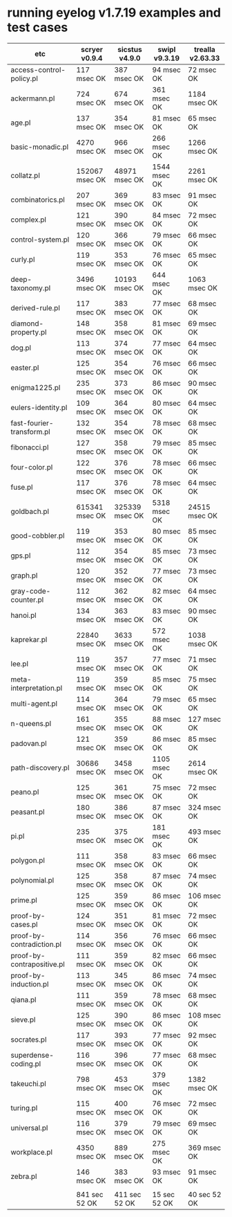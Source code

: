 # running eyelog v1.7.19 examples and test cases

|etc                       |scryer v0.9.4   |sicstus v4.9.0  |swipl v9.3.19   |trealla v2.63.33|
|--------------------------|----------------|----------------|----------------|----------------|
|access-control-policy.pl  |     117 msec OK|     387 msec OK|      94 msec OK|      72 msec OK|
|ackermann.pl              |     724 msec OK|     674 msec OK|     361 msec OK|    1184 msec OK|
|age.pl                    |     137 msec OK|     354 msec OK|      81 msec OK|      65 msec OK|
|basic-monadic.pl          |    4270 msec OK|     966 msec OK|     266 msec OK|    1266 msec OK|
|collatz.pl                |  152067 msec OK|   48971 msec OK|    1544 msec OK|    2261 msec OK|
|combinatorics.pl          |     207 msec OK|     369 msec OK|      83 msec OK|      91 msec OK|
|complex.pl                |     121 msec OK|     390 msec OK|      84 msec OK|      72 msec OK|
|control-system.pl         |     120 msec OK|     366 msec OK|      79 msec OK|      66 msec OK|
|curly.pl                  |     119 msec OK|     353 msec OK|      76 msec OK|      65 msec OK|
|deep-taxonomy.pl          |    3496 msec OK|   10193 msec OK|     644 msec OK|    1063 msec OK|
|derived-rule.pl           |     117 msec OK|     383 msec OK|      77 msec OK|      68 msec OK|
|diamond-property.pl       |     148 msec OK|     358 msec OK|      81 msec OK|      69 msec OK|
|dog.pl                    |     113 msec OK|     374 msec OK|      77 msec OK|      64 msec OK|
|easter.pl                 |     125 msec OK|     354 msec OK|      76 msec OK|      66 msec OK|
|enigma1225.pl             |     235 msec OK|     373 msec OK|      86 msec OK|      90 msec OK|
|eulers-identity.pl        |     109 msec OK|     364 msec OK|      80 msec OK|      64 msec OK|
|fast-fourier-transform.pl |     132 msec OK|     354 msec OK|      78 msec OK|      68 msec OK|
|fibonacci.pl              |     127 msec OK|     358 msec OK|      79 msec OK|      85 msec OK|
|four-color.pl             |     122 msec OK|     376 msec OK|      78 msec OK|      66 msec OK|
|fuse.pl                   |     117 msec OK|     376 msec OK|      78 msec OK|      64 msec OK|
|goldbach.pl               |  615341 msec OK|  325339 msec OK|    5318 msec OK|   24515 msec OK|
|good-cobbler.pl           |     119 msec OK|     353 msec OK|      80 msec OK|      85 msec OK|
|gps.pl                    |     112 msec OK|     354 msec OK|      85 msec OK|      73 msec OK|
|graph.pl                  |     120 msec OK|     352 msec OK|      77 msec OK|      73 msec OK|
|gray-code-counter.pl      |     112 msec OK|     362 msec OK|      82 msec OK|      64 msec OK|
|hanoi.pl                  |     134 msec OK|     363 msec OK|      83 msec OK|      90 msec OK|
|kaprekar.pl               |   22840 msec OK|    3633 msec OK|     572 msec OK|    1038 msec OK|
|lee.pl                    |     119 msec OK|     357 msec OK|      77 msec OK|      71 msec OK|
|meta-interpretation.pl    |     119 msec OK|     359 msec OK|      85 msec OK|      75 msec OK|
|multi-agent.pl            |     114 msec OK|     364 msec OK|      79 msec OK|      65 msec OK|
|n-queens.pl               |     161 msec OK|     355 msec OK|      88 msec OK|     127 msec OK|
|padovan.pl                |     121 msec OK|     359 msec OK|      86 msec OK|      85 msec OK|
|path-discovery.pl         |   30686 msec OK|    3458 msec OK|    1105 msec OK|    2614 msec OK|
|peano.pl                  |     125 msec OK|     361 msec OK|      75 msec OK|      72 msec OK|
|peasant.pl                |     180 msec OK|     386 msec OK|      87 msec OK|     324 msec OK|
|pi.pl                     |     235 msec OK|     375 msec OK|     181 msec OK|     493 msec OK|
|polygon.pl                |     111 msec OK|     358 msec OK|      83 msec OK|      66 msec OK|
|polynomial.pl             |     125 msec OK|     358 msec OK|      87 msec OK|      74 msec OK|
|prime.pl                  |     125 msec OK|     359 msec OK|      86 msec OK|     106 msec OK|
|proof-by-cases.pl         |     124 msec OK|     351 msec OK|      81 msec OK|      72 msec OK|
|proof-by-contradiction.pl |     114 msec OK|     356 msec OK|      76 msec OK|      66 msec OK|
|proof-by-contrapositive.pl|     111 msec OK|     359 msec OK|      82 msec OK|      66 msec OK|
|proof-by-induction.pl     |     113 msec OK|     345 msec OK|      86 msec OK|      74 msec OK|
|qiana.pl                  |     111 msec OK|     359 msec OK|      78 msec OK|      68 msec OK|
|sieve.pl                  |     125 msec OK|     390 msec OK|      86 msec OK|     108 msec OK|
|socrates.pl               |     117 msec OK|     393 msec OK|      77 msec OK|      92 msec OK|
|superdense-coding.pl      |     116 msec OK|     396 msec OK|      77 msec OK|      68 msec OK|
|takeuchi.pl               |     798 msec OK|     453 msec OK|     379 msec OK|    1382 msec OK|
|turing.pl                 |     115 msec OK|     400 msec OK|      76 msec OK|      72 msec OK|
|universal.pl              |     116 msec OK|     379 msec OK|      79 msec OK|      69 msec OK|
|workplace.pl              |    4350 msec OK|     889 msec OK|     275 msec OK|     369 msec OK|
|zebra.pl                  |     146 msec OK|     383 msec OK|      93 msec OK|      91 msec OK|
|                          |                |                |                |                |
|                          |   841 sec 52 OK|   411 sec 52 OK|    15 sec 52 OK|    40 sec 52 OK|
